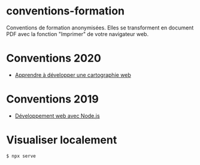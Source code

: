 # conventions-formation

Conventions de formation anonymisées. Elles se transforment en document PDF avec la fonction "Imprimer" de votre navigateur web.

# Conventions 2020

- [Apprendre à développer une cartographie web](2020/webdev-carto.html)


# Conventions 2019

- [Développement web avec Node.js](2019/node.js.html)


# Visualiser localement

```shell
$ npx serve
```

